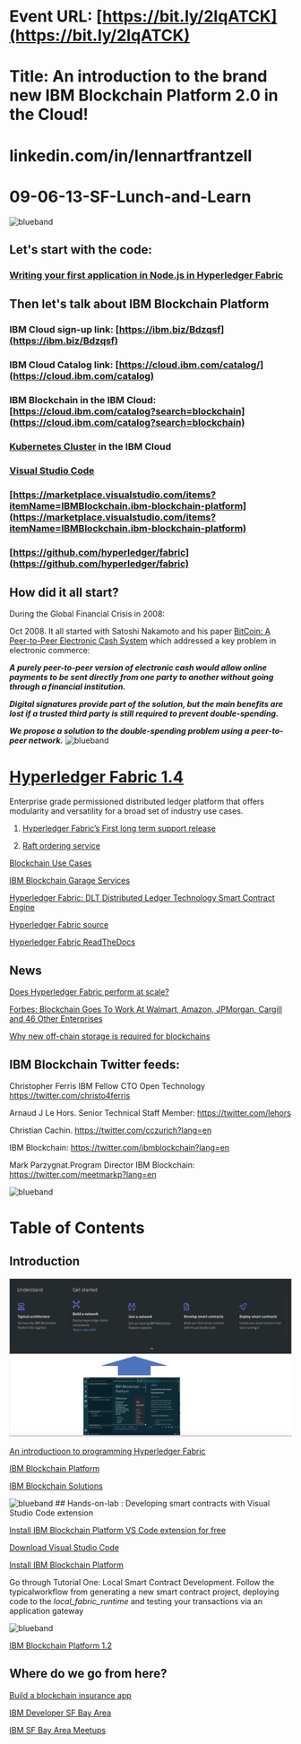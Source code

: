 # Event URL: [https://bit.ly/2IqATCK](https://bit.ly/2IqATCK)

# Title: An introduction to the brand new IBM Blockchain Platform 2.0 in the Cloud!

# linkedin.com/in/lennartfrantzell

# 09-06-13-SF-Lunch-and-Learn

<img src="https://farm5.staticflickr.com/4503/37148677233_71edc5a37b_o.png" width="1041" height="53" alt="blueband">

## Let's start with the code:

### [Writing your first application in Node.js in Hyperledger Fabric](https://hyperledger-fabric.readthedocs.io/en/release-1.4/write_first_app.html#writing-your-first-application)

##  Then let's talk about IBM Blockchain Platform

### IBM Cloud sign-up link: [https://ibm.biz/Bdzqsf](https://ibm.biz/Bdzqsf)

### IBM Cloud Catalog link: [https://cloud.ibm.com/catalog/](https://cloud.ibm.com/catalog)

### IBM Blockchain in the IBM Cloud: [https://cloud.ibm.com/catalog?search=blockchain](https://cloud.ibm.com/catalog?search=blockchain)

### [Kubernetes Cluster](https://cloud.ibm.com/kubernetes/catalog/cluster) in the IBM Cloud

### [Visual Studio Code](https://code.visualstudio.com)

### [https://marketplace.visualstudio.com/items?itemName=IBMBlockchain.ibm-blockchain-platform](https://marketplace.visualstudio.com/items?itemName=IBMBlockchain.ibm-blockchain-platform)

### [https://github.com/hyperledger/fabric](https://github.com/hyperledger/fabric)

## How did it all start?

During the Global Financial Crisis in 2008:<br>

Oct 2008. It all started with Satoshi Nakamoto and his paper [BitCoin: A Peer-to-Peer Electronic Cash System](https://bitcoin.org/bitcoin.pdf) which addressed a key problem in electronic commerce:
<p><i><b>
A purely peer-to-peer version of electronic cash would allow online payments to be sent directly from one party to another without going through a financial institution. 
<p> 
Digital signatures provide part of the solution, but the main benefits are lost if a trusted third party is still required to prevent double-spending. 
<p>
We propose a solution to the double-spending problem using a peer-to-peer network.</i></b> 

<img src="https://farm5.staticflickr.com/4503/37148677233_71edc5a37b_o.png" width="1041" height="53" alt="blueband">

# [Hyperledger Fabric 1.4](https://hyperledger-fabric.readthedocs.io/en/release-1.4/index.html)

Enterprise grade permissioned distributed ledger platform that offers modularity and versatility for a broad set of industry use cases.

1. [Hyperledger Fabric’s First long term support release](https://hyperledger-fabric.readthedocs.io/en/release-1.4/whatsnew.html#raft-ordering-service)

1. [Raft ordering service](https://hyperledger-fabric.readthedocs.io/en/release-1.4/whatsnew.html#raft-ordering-service) 

[Blockchain Use Cases](https://www.ibm.com/blockchain/use-cases/)

[IBM Blockchain Garage Services](https://www.ibm.com/blockchain/garage)

[Hyperledger Fabric: DLT Distributed Ledger Technology Smart Contract Engine ](https://www.hyperledger.org/projects/fabric)

[Hyperledger Fabric source](https://github.com/hyperledger)

[Hyperledger Fabric ReadTheDocs](https://hyperledger-fabric.readthedocs.io/en/release-1.4/)

## News

[Does Hyperledger Fabric perform at scale?](https://www.ibm.com/blogs/blockchain/2019/04/does-hyperledger-fabric-perform-at-scale/)

[Forbes: Blockchain Goes To Work At Walmart, Amazon, JPMorgan, Cargill and 46 Other Enterprises](https://www.forbes.com/sites/michaeldelcastillo/2019/04/16/blockchain-goes-to-work/#3aa207de2a40)

[Why new off-chain storage is required for blockchains](https://www.ibm.com/downloads/cas/RXOVXAPM)

## IBM Blockchain Twitter feeds:

Christopher Ferris IBM Fellow CTO Open Technology https://twitter.com/christo4ferris

Arnaud J Le Hors. Senior Technical Staff Member: https://twitter.com/lehors

Christian Cachin. https://twitter.com/cczurich?lang=en

IBM Blockchain: https://twitter.com/ibmblockchain?lang=en

Mark Parzygnat.Program Director IBM Blockchain: https://twitter.com/meetmarkp?lang=en

<img src="https://farm5.staticflickr.com/4503/37148677233_71edc5a37b_o.png" width="1041" height="53" alt="blueband">

# Table of Contents

## Introduction

<img src="architecture.png">

[An introductioon to programming Hyperledger Fabric](https://www.slideshare.net/LennartF/ibp-technical-introduction)

[IBM Blockchain Platform](https://www.slideshare.net/LennartF/ibm-blockchain-platform-explained-149106072)

[IBM Blockchain Solutions](https://www.slideshare.net/LennartF/ibm-blockchain-solutions-149098151)

<img src="https://farm5.staticflickr.com/4503/37148677233_71edc5a37b_o.png" width="1041" height="53" alt="blueband">
## Hands-on-lab : Developing smart contracts with Visual Studio Code extension 

[Install IBM Blockchain Platform VS Code extension for free](https://cloud.ibm.com/docs/services/blockchain?topic=blockchain-develop-vscode#develop-vscode-install)

[Download Visual Studio Code](https://code.visualstudio.com/)

[Install IBM Blockchain Platform ](https://marketplace.visualstudio.com/items?itemName=IBMBlockchain.ibm-blockchain-platform)

Go through Tutorial One: Local Smart Contract Development.
Follow the typicalworkflow from generating a new smart contract project, deploying code to the <i>local_fabric_runtime</i> and testing your transactions via an application gateway</i> 

<img src="https://farm5.staticflickr.com/4503/37148677233_71edc5a37b_o.png" width="1041" height="53" alt="blueband">

[IBM Blockchain Platform 1.2](https://cloud.ibm.com/catalog/services/blockchain-platform)

## Where do we go from here? 
 
[Build a blockchain insurance app](https://developer.ibm.com/patterns/build-a-blockchain-insurance-app/)

[IBM Developer SF Bay Area](https://www.meetup.com/IBM-Developer-SF-Bay-Area-Meetup/)

[IBM SF Bay Area Meetups](https://www.meetup.com/IBM-Developer-SF-Bay-Area-Meetup/events/)
